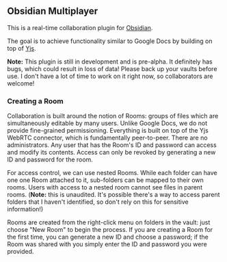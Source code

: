 ## Obsidian Multiplayer

This is a real-time collaboration plugin for [Obsidian](https://obsidian.md).

The goal is to achieve functionality similar to Google Docs by building on top of [Yjs](www.yjs.dev). 

**Note:** This plugin is still in development and is pre-alpha. It definitely has bugs, which could result in loss of data! Please back up your vaults before use. I don't have a lot of time to work on it right now, so collaborators are welcome!

### Creating a Room
Collaboration is built around the notion of Rooms: groups of files which are simultaneously editable by many users. Unlike Google Docs, we do not provide fine-grained permissioning. Everything is built on top of the Yjs WebRTC connector, which is fundamentally peer-to-peer. There are no administrators. Any user that has the Room's ID and password can access and modify its contents. Access can only be revoked by generating a new ID and password for the room.

For access control, we can use nested Rooms. While each folder can have one one Room attached to it, sub-folders can be mapped to their own rooms. Users with access to a nested room cannot see files in parent rooms. (**Note:** this is unaudited. It's possible there's a way to access parent folders that I haven't identified, so don't rely on this for sensitive information!) 

Rooms are created from the right-click menu on folders in the vault: just choose "New Room" to begin the process. If you are creating a Room for the first time, you can generate a new ID and choose a password; if the Room was shared with you simply enter the ID and password you were provided.
